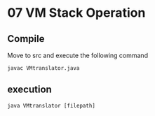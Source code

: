 # 07 VM Stack Operation

## Compile
Move to src and execute the following command
```
javac VMtranslator.java
```

## execution
```
java VMtranslator [filepath]
```